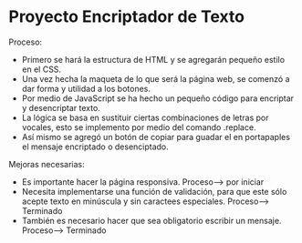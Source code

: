 <h1>Proyecto Encriptador de Texto</h1>

Proceso:
- Primero se hará la estructura de HTML y se agregarán pequeño estilo en el CSS.
- Una vez hecha la maqueta de lo que será la página web, se comenzó a dar forma y utilidad a los botones.
- Por medio de JavaScript se ha hecho un pequeño código para encriptar y desencriptar texto.
- La lógica se basa en sustituir ciertas combinaciones de letras por vocales, esto se implemento por medio del comando .replace.
- Así mismo se agregó un botón de copiar para guadar el en portapaples el mensaje encriptado o desenciptado.


Mejoras necesarias:
- Es importante hacer la página responsiva. Proceso--> por iniciar
- Necesita implementarse una función de validación, para que este sólo acepte texto en minúscula y sin caractees especiales. Proceso--> Terminado
- También es necesario hacer que sea obligatorio escribir un mensaje. Proceso--> Terminado
